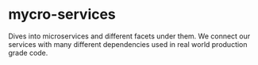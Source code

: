 # mycro-services
Dives into microservices and different facets under them. 
We connect our services with many different dependencies used in real world production grade code.
